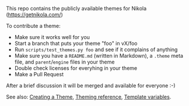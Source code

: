 This repo contains the publicly available themes for Nikola (<https://getnikola.com/>)

To contribute a theme:

* Make sure it works well for you
* Start a branch that puts your theme "foo" in vX/foo
* Run ``scripts/test_themes.py foo`` and see if it complains of anything
* Make sure you have a ``README.md`` (written in Markdown), a ``.theme`` meta
  file, and ``parent``/``engine`` files in your theme
* Double check licenses for everyhing in your theme
* Make a Pull Request

After a brief discussion it will be merged and available for everyone :-)

See also: [Creating a Theme](https://getnikola.com/creating-a-theme.html),
[Theming reference](https://getnikola.com/theming.html), [Template
variables](https://getnikola.com/template-variables.html).
